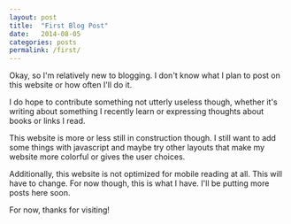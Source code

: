 ```yaml
---
layout: post
title:  "First Blog Post"
date:   2014-08-05 
categories: posts 
permalink: /first/
---
```


Okay, so I'm relatively new to blogging. I don't know what I plan to post on this website or how often I'll do it. 

I do hope to contribute something not utterly useless though, whether it's writing about something I recently learn or expressing thoughts about books or links I read. 

This website is more or less still in construction though. I still want to add some things with javascript and maybe try other layouts that make my website more colorful or gives the user choices. 

Additionally, this website is not optimized for mobile reading at all. This will have to change. For now though, this is what I have. I'll be putting more posts here soon. 

For now, thanks for visiting!  